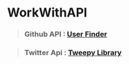 # WorkWithAPI

> ### Github API : [User Finder](https://github.com/solimanhossain/OnlyJavaScript/tree/main/GithubUserSearch)

> ### Twitter Api : [Tweepy Library](https://github.com/solimanhossain/trending-twitter-extract/tree/main/TwitterTweepy)
